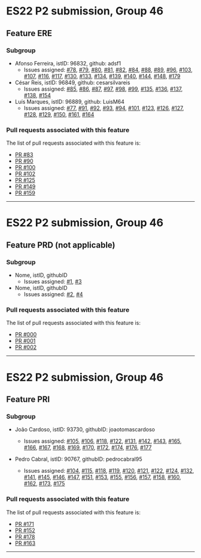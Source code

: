 # ES22 P2 submission, Group 46

## Feature ERE

### Subgroup
- Afonso Ferreira, istID: 96832, github: adsf1
  + Issues assigned: [#78](https://github.com/tecnico-softeng-2022/es22-46/issues/78),
    [#79](https://github.com/tecnico-softeng-2022/es22-46/issues/79),
    [#80](https://github.com/tecnico-softeng-2022/es22-46/issues/80),
    [#81](https://github.com/tecnico-softeng-2022/es22-46/issues/81),
    [#82](https://github.com/tecnico-softeng-2022/es22-46/issues/82),
    [#84](https://github.com/tecnico-softeng-2022/es22-46/issues/84),
    [#88](https://github.com/tecnico-softeng-2022/es22-46/issues/88),
    [#89](https://github.com/tecnico-softeng-2022/es22-46/issues/89),
    [#96](https://github.com/tecnico-softeng-2022/es22-46/issues/96),
    [#103](https://github.com/tecnico-softeng-2022/es22-46/issues/103),
    [#107](https://github.com/tecnico-softeng-2022/es22-46/issues/107),
    [#116](https://github.com/tecnico-softeng-2022/es22-46/issues/116),
    [#117](https://github.com/tecnico-softeng-2022/es22-46/issues/117),
    [#130](https://github.com/tecnico-softeng-2022/es22-46/issues/130),
    [#133](https://github.com/tecnico-softeng-2022/es22-46/issues/133),
    [#134](https://github.com/tecnico-softeng-2022/es22-46/issues/134),
    [#139](https://github.com/tecnico-softeng-2022/es22-46/issues/139),
    [#140](https://github.com/tecnico-softeng-2022/es22-46/issues/140),
    [#144](https://github.com/tecnico-softeng-2022/es22-46/issues/144),
    [#148](https://github.com/tecnico-softeng-2022/es22-46/issues/148),
    [#179](https://github.com/tecnico-softeng-2022/es22-46/issues/179)
- César Reis, istID: 96849, github: cesarsilvareis
  + Issues assigned: [#85](https://github.com/tecnico-softeng-2022/es22-46/issues/85),
    [#86](https://github.com/tecnico-softeng-2022/es22-46/issues/86),
    [#87](https://github.com/tecnico-softeng-2022/es22-46/issues/87),
    [#97](https://github.com/tecnico-softeng-2022/es22-46/issues/97),
    [#98](https://github.com/tecnico-softeng-2022/es22-46/issues/98),
    [#99](https://github.com/tecnico-softeng-2022/es22-46/issues/99),
    [#135](https://github.com/tecnico-softeng-2022/es22-46/issues/135),
    [#136](https://github.com/tecnico-softeng-2022/es22-46/issues/136),
    [#137](https://github.com/tecnico-softeng-2022/es22-46/issues/137),
    [#138](https://github.com/tecnico-softeng-2022/es22-46/issues/138),
    [#154](https://github.com/tecnico-softeng-2022/es22-46/issues/154)
- Luís Marques, istID: 96889, github: LuisM64
  + Issues assigned: [#77](https://github.com/tecnico-softeng-2022/es22-46/issues/77),
    [#91](https://github.com/tecnico-softeng-2022/es22-46/issues/91),
    [#92](https://github.com/tecnico-softeng-2022/es22-46/issues/92),
    [#93](https://github.com/tecnico-softeng-2022/es22-46/issues/93),
    [#94](https://github.com/tecnico-softeng-2022/es22-46/issues/94),
    [#101](https://github.com/tecnico-softeng-2022/es22-46/issues/101),
    [#123](https://github.com/tecnico-softeng-2022/es22-46/issues/123),
    [#126](https://github.com/tecnico-softeng-2022/es22-46/issues/126),
    [#127](https://github.com/tecnico-softeng-2022/es22-46/issues/127),
    [#128](https://github.com/tecnico-softeng-2022/es22-46/issues/128),
    [#129](https://github.com/tecnico-softeng-2022/es22-46/issues/129),
    [#150](https://github.com/tecnico-softeng-2022/es22-46/issues/150),
    [#161](https://github.com/tecnico-softeng-2022/es22-46/issues/161),
    [#164](https://github.com/tecnico-softeng-2022/es22-46/issues/164)

### Pull requests associated with this feature

The list of pull requests associated with this feature is:

- [PR #83](https://github.com/tecnico-softeng-2022/es22-46/pull/83)
- [PR #90](https://github.com/tecnico-softeng-2022/es22-46/pull/90)
- [PR #100](https://github.com/tecnico-softeng-2022/es22-46/pull/100)
- [PR #102](https://github.com/tecnico-softeng-2022/es22-46/pull/102)
- [PR #125](https://github.com/tecnico-softeng-2022/es22-46/pull/125)
- [PR #149](https://github.com/tecnico-softeng-2022/es22-46/pull/149)
- [PR #159](https://github.com/tecnico-softeng-2022/es22-46/pull/159)

---

# ES22 P2 submission, Group 46

## Feature PRD (not applicable)

### Subgroup
- Nome, istID, githubID
  + Issues assigned: [#1](https://github.com), [#3](https://github.com)
- Nome, istID, githubID
  + Issues assigned: [#2](https://github.com), [#4](https://github.com)

### Pull requests associated with this feature

The list of pull requests associated with this feature is:

- [PR #000](https://github.com)
- [PR #001](https://github.com)
- [PR #002](https://github.com)

---

# ES22 P2 submission, Group 46

## Feature PRI

### Subgroup
- João Cardoso, istID: 93730, githubID: joaotomascardoso
  + Issues assigned: [#105](https://github.com/tecnico-softeng-2022/es22-46/issues/105),
  [#106](https://github.com/tecnico-softeng-2022/es22-46/issues/106), 
  [#118](https://github.com/tecnico-softeng-2022/es22-46/issues/118),
  [#122](https://github.com/tecnico-softeng-2022/es22-46/issues/122),
  [#131](https://github.com/tecnico-softeng-2022/es22-46/issues/131),
  [#142](https://github.com/tecnico-softeng-2022/es22-46/issues/142),
  [#143](https://github.com/tecnico-softeng-2022/es22-46/issues/143),
  [#165](https://github.com/tecnico-softeng-2022/es22-46/issues/165),
  [#166](https://github.com/tecnico-softeng-2022/es22-46/issues/166),
  [#167](https://github.com/tecnico-softeng-2022/es22-46/issues/167),
  [#168](https://github.com/tecnico-softeng-2022/es22-46/issues/168),
  [#169](https://github.com/tecnico-softeng-2022/es22-46/issues/169),
  [#170](https://github.com/tecnico-softeng-2022/es22-46/issues/170),
  [#172](https://github.com/tecnico-softeng-2022/es22-46/issues/172),
  [#174](https://github.com/tecnico-softeng-2022/es22-46/issues/174),
  [#176](https://github.com/tecnico-softeng-2022/es22-46/issues/176),
  [#177](https://github.com/tecnico-softeng-2022/es22-46/issues/177)
  
- Pedro Cabral, istID: 90767, githubID: pedrocabral95
  + Issues assigned:  [#104](https://github.com/tecnico-softeng-2022/es22-46/issues/104),
  [#115](https://github.com/tecnico-softeng-2022/es22-46/issues/115),
  [#118](https://github.com/tecnico-softeng-2022/es22-46/issues/118),
  [#119](https://github.com/tecnico-softeng-2022/es22-46/issues/119),
  [#120](https://github.com/tecnico-softeng-2022/es22-46/issues/120),
  [#121](https://github.com/tecnico-softeng-2022/es22-46/issues/121),
  [#122](https://github.com/tecnico-softeng-2022/es22-46/issues/122),
  [#124](https://github.com/tecnico-softeng-2022/es22-46/issues/124),
  [#132](https://github.com/tecnico-softeng-2022/es22-46/issues/132),
  [#141](https://github.com/tecnico-softeng-2022/es22-46/issues/141),
  [#145](https://github.com/tecnico-softeng-2022/es22-46/issues/145),
  [#146](https://github.com/tecnico-softeng-2022/es22-46/issues/146),
  [#147](https://github.com/tecnico-softeng-2022/es22-46/issues/147),
  [#151](https://github.com/tecnico-softeng-2022/es22-46/issues/151),
  [#153](https://github.com/tecnico-softeng-2022/es22-46/issues/153),
  [#155](https://github.com/tecnico-softeng-2022/es22-46/issues/155),
  [#156](https://github.com/tecnico-softeng-2022/es22-46/issues/156),
  [#157](https://github.com/tecnico-softeng-2022/es22-46/issues/157),
  [#158](https://github.com/tecnico-softeng-2022/es22-46/issues/158),
  [#160](https://github.com/tecnico-softeng-2022/es22-46/issues/160),
  [#162](https://github.com/tecnico-softeng-2022/es22-46/issues/162),
  [#173](https://github.com/tecnico-softeng-2022/es22-46/issues/173),
  [#175](https://github.com/tecnico-softeng-2022/es22-46/issues/175)

### Pull requests associated with this feature

The list of pull requests associated with this feature is:

- [PR #171](https://github.com/tecnico-softeng-2022/es22-46/pull/171)
- [PR #152](https://github.com/tecnico-softeng-2022/es22-46/pull/152)
- [PR #178](https://github.com/tecnico-softeng-2022/es22-46/pull/178)
- [PR #163](https://github.com/tecnico-softeng-2022/es22-46/pull/163)

---
